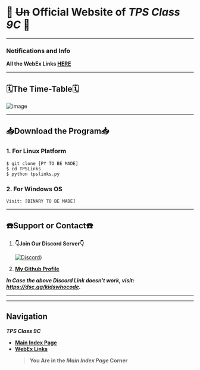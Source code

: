 # 🎉 ~~Un~~ Official Website of _TPS Class 9C_ 🎉

---

### Notifications and Info
**All the WebEx Links [HERE](https://v1s1t0r999.github.io/TPSClass9C/WebEx_Links)**


---

## 🗓️The Time-Table🗓️
						
![image](https://user-images.githubusercontent.com/77138706/122703194-a2882900-d26e-11eb-863c-b1adfa27c2c3.png)


---


## 📥Download the Program📥

### 1. For Linux Platform
```shell
$ git clone [PY TO BE MADE]
$ cd TPSLinks
$ python tpslinks.py
```


### 2. For Windows OS
```shell
Visit: [BINARY TO BE MADE]
```


---



## ☎️Support or Contact☎️ 

1. **👇Join Our Discord Server👇**

   [![Discord](https://discord.com/api/guilds/819085006978023475/embed.png?style=banner3)](dsc.gg/KidsWhoCode))
2. [**My Github Profile**](https://github.com/v1s1t0r999/)

***In Case the above Discord Link doesn't work, visit: <https://dsc.gg/kidswhocode>.***

---
---
## Navigation
***TPS Class 9C***
- [**Main Index Page**](https://v1s1t0r999.github.io/TPSClass9C/index)
- [**WebEx Links**](https://v1s1t0r999.github.io/TPSClass9C/WebEx_Links)
    > **You Are in the _Main Index Page_ Corner**

